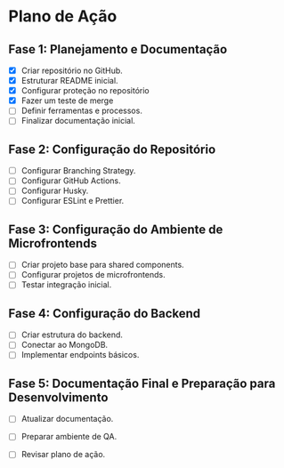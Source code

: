 # Plano de Ação

## Fase 1: Planejamento e Documentação
- [x] Criar repositório no GitHub.
- [x] Estruturar README inicial.
- [x] Configurar proteção no repositório 
- [x] Fazer um teste de merge
- [ ] Definir ferramentas e processos.
- [ ] Finalizar documentação inicial.

## Fase 2: Configuração do Repositório
- [ ] Configurar Branching Strategy.
- [ ] Configurar GitHub Actions.
- [ ] Configurar Husky.
- [ ] Configurar ESLint e Prettier.

## Fase 3: Configuração do Ambiente de Microfrontends
- [ ] Criar projeto base para shared components.
- [ ] Configurar projetos de microfrontends.
- [ ] Testar integração inicial.

## Fase 4: Configuração do Backend
- [ ] Criar estrutura do backend.
- [ ] Conectar ao MongoDB.
- [ ] Implementar endpoints básicos.

## Fase 5: Documentação Final e Preparação para Desenvolvimento
- [ ] Atualizar documentação.
- [ ] Preparar ambiente de QA.
- [ ] Revisar plano de ação.


